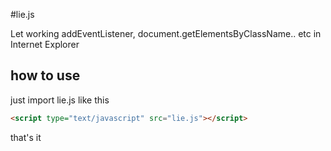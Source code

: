 #lie.js

Let working addEventListener, document.getElementsByClassName.. etc in Internet Explorer

## how to use

just import lie.js like this
```html
<script type="text/javascript" src="lie.js"></script>
```

that's it